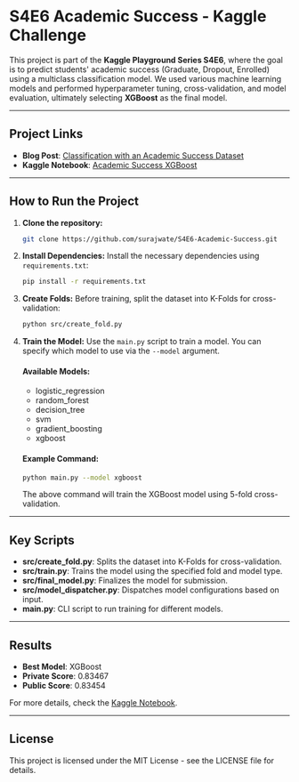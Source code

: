 # S4E6 Academic Success - Kaggle Challenge

This project is part of the **Kaggle Playground Series S4E6**, where the goal is to predict students' academic success (Graduate, Dropout, Enrolled) using a multiclass classification model. We used various machine learning models and performed hyperparameter tuning, cross-validation, and model evaluation, ultimately selecting **XGBoost** as the final model.

---

## Project Links
- **Blog Post**: [Classification with an Academic Success Dataset](https://surajwate.com/blog/classification-with-an-academic-success-dataset/)
- **Kaggle Notebook**: [Academic Success XGBoost](https://www.kaggle.com/code/surajwate/academic-success-xgboost)

---

## How to Run the Project

1. **Clone the repository:**
   ```bash
   git clone https://github.com/surajwate/S4E6-Academic-Success.git
   ```

2. **Install Dependencies:**
   Install the necessary dependencies using `requirements.txt`:
   ```bash
   pip install -r requirements.txt
   ```

3. **Create Folds:**
   Before training, split the dataset into K-Folds for cross-validation:
   ```bash
   python src/create_fold.py
   ```

4. **Train the Model:**
   Use the `main.py` script to train a model. You can specify which model to use via the `--model` argument.

   #### Available Models:
   - logistic_regression
   - random_forest
   - decision_tree
   - svm
   - gradient_boosting
   - xgboost

   #### Example Command:
   ```bash
   python main.py --model xgboost
   ```

   The above command will train the XGBoost model using 5-fold cross-validation.

---

## Key Scripts

- **src/create_fold.py**: Splits the dataset into K-Folds for cross-validation.
- **src/train.py**: Trains the model using the specified fold and model type.
- **src/final_model.py**: Finalizes the model for submission.
- **src/model_dispatcher.py**: Dispatches model configurations based on input.
- **main.py**: CLI script to run training for different models.

---

## Results
- **Best Model**: XGBoost
- **Private Score**: 0.83467
- **Public Score**: 0.83454

For more details, check the [Kaggle Notebook](https://www.kaggle.com/code/surajwate/academic-success-xgboost).

---

## License
This project is licensed under the MIT License - see the LICENSE file for details.

